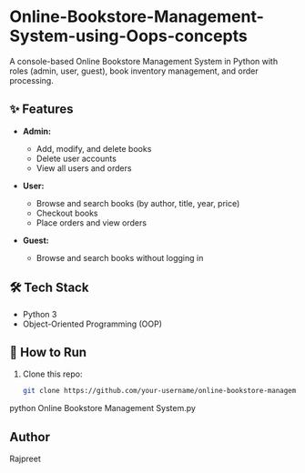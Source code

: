 # Online-Bookstore-Management-System-using-Oops-concepts
A console-based Online Bookstore Management System in Python with roles (admin, user, guest), book inventory management, and order processing.
## ✨ Features
- **Admin:**
  - Add, modify, and delete books
  - Delete user accounts
  - View all users and orders

- **User:**
  - Browse and search books (by author, title, year, price)
  - Checkout books
  - Place orders and view orders

- **Guest:**
  - Browse and search books without logging in
    
## 🛠️ Tech Stack
- Python 3
- Object-Oriented Programming (OOP)
  
## 🚀 How to Run
1. Clone this repo:
   ```bash
   git clone https://github.com/your-username/online-bookstore-management-system.git

python Online Bookstore Management System.py

## Author
Rajpreet
